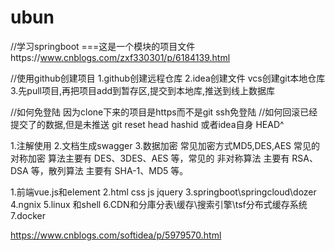 # ubun<springboot learner>
//学习springboot ===这是一个模块的项目文件https://www.cnblogs.com/zxf330301/p/6184139.html

//使用github创建项目
1.github创建远程仓库
2.idea创建文件 vcs创建git本地仓库
3.先pull项目,再把项目add到暂存区,提交到本地库,推送到线上数据库

//如何免登陆
因为clone下来的项目是https而不是git ssh免登陆
//如何回滚已经提交了的数据,但是未推送
git reset head hashid 或者idea自身 HEAD^

1.注解使用
2.文档生成swagger
3.数据加密
    常见加密方式MD5,DES,AES
    常见的 对称加密 算法主要有 DES、3DES、AES 等，常见的 非对称算法 主要有 RSA、DSA 等，散列算法 主要有 SHA-1、MD5 等。

1.前端vue.js和element
2.html css js jquery
3.springboot\springcloud\dozer
4.ngnix
5.linux 和shell
6.CDN和分庫分表\缓存\搜索引擎\tsf分布式缓存系统\
7.docker

https://www.cnblogs.com/softidea/p/5979570.html